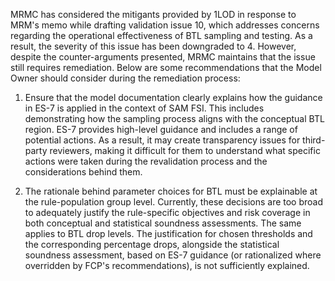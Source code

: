 MRMC has considered the mitigants provided by 1LOD in response to MRM's memo while drafting validation issue 10, which addresses concerns regarding the operational effectiveness of BTL sampling and testing. As a result, the severity of this issue has been downgraded to 4. However, despite the counter-arguments presented, MRMC maintains that the issue still requires remediation. Below are some recommendations that the Model Owner should consider during the remediation process:

1. Ensure that the model documentation clearly explains how the guidance in ES-7 is applied in the context of SAM FSI. This includes demonstrating how the sampling process aligns with the conceptual BTL region. ES-7 provides high-level guidance and includes a range of potential actions. As a result, it may create transparency issues for third-party reviewers, making it difficult for them to understand what specific actions were taken during the revalidation process and the considerations behind them.

2. The rationale behind parameter choices for BTL must be explainable at the rule-population group level. Currently, these decisions are too broad to adequately justify the rule-specific objectives and risk coverage in both conceptual and statistical soundness assessments. The same applies to BTL drop levels. The justification for chosen thresholds and the corresponding percentage drops, alongside the statistical soundness assessment, based on ES-7 guidance (or rationalized where overridden by FCP's recommendations), is not sufficiently explained.
